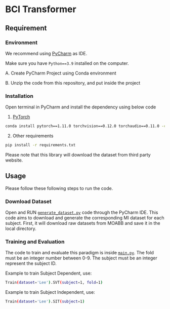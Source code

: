 # BCI Transformer

## Requirement
### Environment
We recommend using [PyCharm]([pytorch.org](https://www.jetbrains.com/pycharm/)) as IDE.

Make sure you have `Python==3.9` installed on the computer.

A. Create PyCharm Project using Conda environment 

B. Unzip the code from this repository, and put inside the project


### Installation
Open terminal in PyCharm and install the dependency using below code

1. [PyTorch](pytorch.org)
```bash
conda install pytorch==1.11.0 torchvision==0.12.0 torchaudio==0.11.0 -c pytorch
```

2. Other requirements
```bash
pip install -r requirements.txt
```
   Please note that this library will download the dataset from third party website.


## Usage
Please follow these following steps to run the code.
### Download Dataset
Open and RUN [`generate_dataset.py`](https://github.com/bcirepo/BCITransformer/blob/main/generate_dataset.py) code through the PyCharm IDE.
This code aims to download and generate the corresponding MI dataset for each subject. First, it will download raw datasets from MOABB and save it in the local directory.


### Training and Evaluation
The code to train and evaluate this paradigm is inside [`main.py`](https://github.com/bcirepo/BCITransformer/blob/main/main.py). 
The fold must be an integer number between 0-9. The subject must be an integer represent the subject ID. 

Example to  train Subject Dependent, use:
```bash
Train(dataset='Lee').SVT(subject=1, fold=1) 
```

Example to  train Subject Independent, use:
```bash
Train(dataset='Lee').SIT(subject=1) 
```


